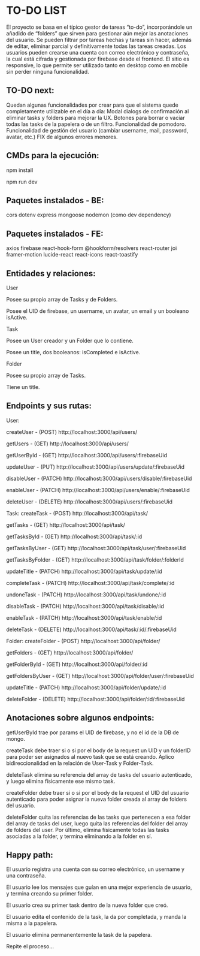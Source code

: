 # TO-DO LIST
El proyecto se basa en el típico gestor de tareas “to-do”, incorporándole un añadido de “folders” que sirven para gestionar aún mejor las anotaciones del usuario. Se pueden filtrar por tareas hechas y tareas sin hacer, además de editar, eliminar parcial y definitivamente todas las tareas creadas. Los usuarios pueden crearse una cuenta con correo electrónico y contraseña, la cual está cifrada y gestionada por firebase desde el frontend. El sitio es responsive, lo que permite ser utilizado tanto en desktop como en mobile sin perder ninguna funcionalidad.



## TO-DO next:
Quedan algunas funcionalidades por crear para que el sistema quede completamente utilizable en el día a día:
Modal dialogs de confirmación al eliminar tasks y folders para mejorar la UX.
Botones para borrar o vaciar todas las tasks de la papelera o de un filtro.
Funcionalidad de pomodoro.
Funcionalidad de gestión del usuario (cambiar username, mail, password, avatar, etc.)
FIX de algunos errores menores.



## CMDs para la ejecución:
npm install

npm run dev



## Paquetes instalados - BE:
cors
dotenv
express
mongoose
nodemon (como dev dependency)



## Paquetes instalados - FE:
axios
firebase
react-hook-form
@hookform/resolvers
react-router
joi
framer-motion
lucide-react
react-icons
react-toastify



## Entidades y relaciones:
User

Posee su propio array de Tasks y de Folders.

Posee el UID de firebase, un username, un avatar, un email y un booleano isActive.


Task

Posee un User creador y un Folder que lo contiene.

Posee un title, dos booleanos: isCompleted e isActive.


Folder

Posee su propio array de Tasks.

Tiene un title.



## Endpoints y sus rutas:
User:

createUser - (POST) http://localhost:3000/api/users/

getUsers - (GET) http://localhost:3000/api/users/

getUserById - (GET) http://localhost:3000/api/users/:firebaseUid

updateUser - (PUT) http://localhost:3000/api/users/update/:firebaseUid

disableUser - (PATCH) http://localhost:3000/api/users/disable/:firebaseUid

enableUser - (PATCH) http://localhost:3000/api/users/enable/:firebaseUid

deleteUser - (DELETE) http://localhost:3000/api/users/:firebaseUid


Task:
createTask - (POST) http://localhost:3000/api/task/

getTasks - (GET) http://localhost:3000/api/task/

getTasksById - (GET) http://localhost:3000/api/task/:id

getTasksByUser - (GET) http://localhost:3000/api/task/user/:firebaseUid

getTasksByFolder - (GET) http://localhost:3000/api/task/folder/:folderId

updateTitle - (PATCH) http://localhost:3000/api/task/update/:id

completeTask - (PATCH) http://localhost:3000/api/task/complete/:id

undoneTask - (PATCH) http://localhost:3000/api/task/undone/:id

disableTask - (PATCH) http://localhost:3000/api/task/disable/:id

enableTask - (PATCH) http://localhost:3000/api/task/enable/:id

deleteTask - (DELETE) http://localhost:3000/api/task/:id/:firebaseUid


Folder:
createFolder - (POST) http://localhost:3000/api/folder/

getFolders - (GET) http://localhost:3000/api/folder/

getFolderById - (GET) http://localhost:3000/api/folder/:id

getFoldersByUser - (GET) http://localhost:3000/api/folder/user/:firebaseUid

updateTitle - (PATCH) http://localhost:3000/api/folder/update/:id

deleteFolder - (DELETE) http://localhost:3000/api/folder/:id/:firebaseUid



## Anotaciones sobre algunos endpoints:
getUserById trae por params el UID de firebase, y no el id de la DB de mongo.

createTask debe traer si o si por el body de la request un UID y un folderID para poder ser asignados al nuevo task que se está creando. Aplico bidireccionalidad en la relación de User-Task y Folder-Task.

deleteTask elimina su referencia del array de tasks del usuario autenticado, y luego elimina físicamente ese mismo task.

createFolder debe traer si o si por el body de la request el UID del usuario autenticado para poder asignar la nueva folder creada al array de folders del usuario.

deleteFolder quita las referencias de las tasks que pertenecen a esa folder del array de tasks del user, luego quita las referencias del folder del array de folders del user. Por último, elimina físicamente todas las tasks asociadas a la folder, y termina eliminando a la folder en sí.



## Happy path:
El usuario registra una cuenta con su correo electrónico, un username y una contraseña.

El usuario lee los mensajes que guían en una mejor experiencia de usuario, y termina creando su primer folder.

El usuario crea su primer task dentro de la nueva folder que creó.

El usuario edita el contenido de la task, la da por completada, y manda la misma a la papelera.

El usuario elimina permanentemente la task de la papelera.

Repite el proceso…
